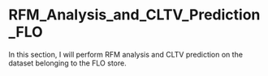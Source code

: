 # RFM_Analysis_and_CLTV_Prediction_FLO
In this section, I will perform RFM analysis and CLTV prediction on the dataset belonging to the FLO store.
